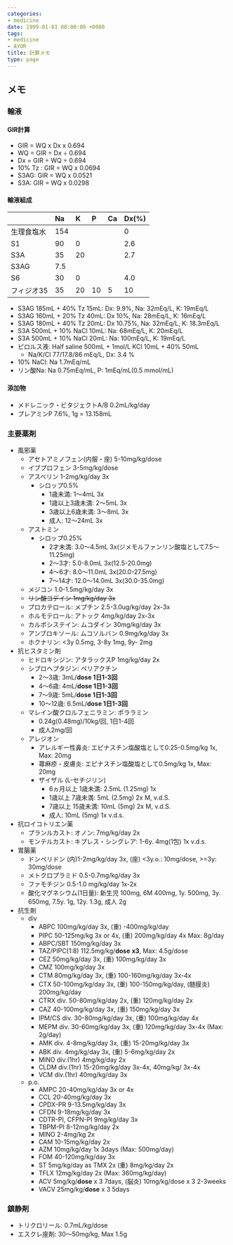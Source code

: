 ```yaml
---
categories:
- medicine
date: 1999-01-01 00:00:00 +0900
tags:
- medicine
- AYOR
title: 計算メモ
type: page
---
```


## メモ

### 輸液

#### GIR計算

- GIR = WQ x Dx x 0.694
- WQ = GIR ÷ Dx ÷ 0.694
- Dx = GIR ÷ WQ ÷ 0.694
- 10% Tz : GIR = WQ x 0.0694
- S3AG: GIR = WQ x 0.0521
- S3A: GIR = WQ x 0.0298

#### 輸液組成

|        | Na  | K  | P  | Ca | Dx(%) |
| :----- | :-- | :- | :- | :- | :---- |
| 生理食塩水  | 154 |    |    |    | 0     |
| S1     | 90  | 0  |    |    | 2.6   |
| S3A    | 35  | 20 |    |    | 2.7   |
| S3AG   | 7.5 |    |    |    |       |
| S6     | 30  | 0  |    |    | 4.0   |
| フィジオ35 | 35  | 20 | 10 | 5  | 10    |

- S3AG 185mL + 40% Tz 15mL: Dx: 9.9%, Na: 32mEq/L, K: 19mEq/L
- S3AG 160mL + 20% Tz 40mL: Dx 10%, Na: 28mEq/L, K: 16mEq/L
- S3AG 180mL + 40% Tz 20mL: Dx 10.75%, Na: 32mEq/L, K: 18.3mEq/L
- S3A 500mL + 10% NaCl 10mL: Na: 68mEq/L, K: 20mEq/L
- S3A 500mL + 10% NaCl 20mL: Na: 100mEq/L, K: 19mEq/L
- ピロルス液: Half saline 500mL + 1mol/L KCl 10mL + 40% 50mL
  - Na/K/Cl 77/17.8/86 mEq/L, Dx: 3.4 %
- 10% NaCl: Na 1.7mEq/mL
- リン酸Na: Na 0.75mEq/mL, P: 1mEq/mL(0.5 mmol/mL)

#### 添加物

- メドレニック・ビタジェクトA/B 0.2mL/kg/day
- プレアミンP 7.6%, 1g = 13.158mL

### 主要薬剤

- 風邪薬
  - アセトアミノフェン(内服・座) 5-10mg/kg/dose
  - イブプロフェン 3-5mg/kg/dose
  - アスベリン 1-2mg/kg/day 3x
    - シロップ0.5%
      - 1歳未満: 1～4mL 3x
      - 1歳以上3歳未満: 2～5mL 3x
      - 3歳以上6歳未満: 3～8mL 3x
      - 成人: 12～24mL 3x
  - アストミン
    - シロップ0.25%
      - 2才未満: 3.0～4.5mL 3x(ジメモルファンリン酸塩として7.5～11.25mg)
      - 2～3才: 5.0-8.0mL 3x(12.5-20.0mg)
      - 4～6才: 8.0～11.0mL 3x(20.0-27.5mg)
      - 7～14才: 12.0～14.0mL 3x(30.0-35.0mg)
  - メジコン 1.0-1.5mg/kg/day 3x
  - ~~リン酸コデイン 1mg/kg/day 3x~~
  - プロカテロール: メプチン 2.5-3.0ug/kg/day 2x-3x
  - ホルモテロール: アトック 4mg/kg/day 2x-3x
  - カルボシステイン: ムコダイン 30mg/kg/day 3x
  - アンブロキソール: ムコソルバン 0.9mg/kg/day 3x
  - ホクナリン: \<3y 0.5mg, 3-8y 1mg, 9y- 2mg
- 抗ヒスタミン剤
  - ヒドロキシジン: アタラックスP 1mg/kg/day 2x
  - シプロヘプタジン: ペリアクチン
    - 2～3歳: 3mL/**dose 1日1-3回**
    - 4～6歳: 4mL/**dose 1日1-3回**
    - 7～9歳: 5mL/**dose 1日1-3回**
    - 10～12歳: 6.5mL/**dose 1日1-3回**
  - マレイン酸クロルフェニラミン: ポララミン
    - 0.24g(0.48mg)/10kg/回, 1日1-4回
    - 成人2mg/回
  - アレジオン
    - アレルギー性鼻炎: エピナスチン塩酸塩として0.25-0.5mg/kg 1x, Max: 20mg
    - 蕁麻疹・皮膚炎: エピナスチン塩酸塩として0.5mg/kg 1x, Max: 20mg
    - ザイザル (L-セチジリン)
      - 6ヵ月以上 1歳未満: 2.5mL (1.25mg) 1x
      - 1歳以上 7歳未満: 5mL (2.5mg) 2x M, v.d.S.
      - 7歳以上 15歳未満: 10mL (5mg) 2x M, v.d.S.
      - 成人: 10mL (5mg) 1x v.d.s.
- 抗ロイコトリエン薬
  - プランルカスト: オノン: 7mg/kg/day 2x
  - モンテルカスト: キプレス・シングレア: 1-6y. 4mg(1包) 1x v.d.s.
- 胃腸薬
  - ドンペリドン (内)1-2mg/kg/day 3x, (座) \<3y.o.: 10mg/dose, \>=3y: 30mg/dose
  - メトクロプラミド 0.5-0.7mg/kg/day 3x
  - ファモチジン 0.5-1.0 mg/kg/day 1x-2x
  - 酸化マグネシウム(1日量): 新生児 100mg, 6M 400mg, 1y. 500mg, 3y. 650mg, 7.5y. 1g, 12y.
    1.3g, 成人 2g
- 抗生剤
  - div
    - ABPC 100mg/kg/day 3x, (重) -400mg/kg/day
    - PIPC 50-125mg/kg 3x or 4x, (重) 200mg/kg/day 4x Max: 8g/day
    - ABPC/SBT 150mg/kg/day 3x
    - TAZ/PIPC(1:8) 112.5mg/kg/**dose** **x3**, Max: 4.5g/dose
    - CEZ 50mg/kg/day 3x, (重) 100mg/kg/day 3x
    - CMZ 100mg/kg/day 3x
    - CTM 80mg/kg/day 3x, (重) 100-160mg/kg/day 3x-4x
    - CTX 50-100mg/kg/day 3x, (重) 100-150mg/kg/day, (髄膜炎) 200mg/kg/day
    - CTRX div. 50-80mg/kg/day 2x, (重) 120mg/kg/day 2x
    - CAZ 40-100mg/kg/day 3x, (重) 150mg/kg/day 3x
    - IPM/CS div. 30-80mg/kg/day 3x, (重) 100mg/kg/day 4x
    - MEPM div. 30-60mg/kg/day 3x, (重) 120mg/kg/day 3x-4x (Max: 2g/day)
    - AMK div. 4-8mg/kg/day 3x, (重) 15-20mg/kg/day 3x
    - ABK div. 4mg/kg/day 3x, (重) 5-6mg/kg/day 2x
    - MINO div.(1hr) 4mg/kg/day 2x
    - CLDM div.(1hr) 15-20mg/kg/day 3x-4x, 40mg/kg/ 3x-4x
    - VCM div.(1hr) 40mg/kg/day 3x
  - p.o.
    - AMPC 20-40mg/kg/day 3x or 4x
    - CCL 20-40mg/kg/day 3x
    - CPDX-PR 9-13.5mg/kg/day 3x
    - CFDN 9-18mg/kg/day 3x
    - CDTR-PI, CFPN-PI 9mg/kg/day 3x
    - TBPM-PI 8-12mg/kg/day 2x
    - MINO 2-4mg/kg 2x
    - CAM 10-15mg/kg/day 2x
    - AZM 10mg/kg/day 1x 3days (Max: 500mg/day)
    - FOM 40-120mg/kg/day 3x
    - ST 5mg/kg/day as TMX 2x (重) 8mg/kg/day 2x
    - TFLX 12mg/kg/day 2x (Max: 360mg/kg/day)
    - ACV 5mg/kg/**dose** x 3 7days, (脳炎) 10mg/kg/dose x 3 2-3weeks
    - VACV 25mg/kg/**dose** x 3 5days

### 鎮静剤

- トリクロリール: 0.7mL/kg/dose
- エスクレ座剤: 30～50mg/kg, Max 1.5g
